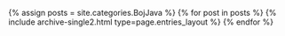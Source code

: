 {% assign posts = site.categories.BojJava %}
{% for post in posts %} {% include archive-single2.html type=page.entries_layout %} {% endfor %}